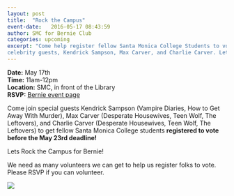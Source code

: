 ```yaml
---
layout: post
title:  "Rock the Campus"
event-date:   2016-05-17 08:43:59
author: SMC for Bernie Club
categories: upcoming
excerpt: "Come help register fellow Santa Monica College Students to vote before the deadine May 23rd, with special 
celebrity guests, Kendrick Sampson, Max Carver, and Charlie Carver. Let's Rock the campus for Bernie!"
---
```

<div class="post-info">
<b>Date:</b>  May 17th <br>
<b>Time:</b>  11am-12pm <br>
<b>Location:</b>  SMC, in front of the Library  <br>
<b>RSVP:</b> <a href="https://secure.berniesanders.com/page/event/detail/gpgb3c"> Bernie event page</a>
</div>

Come join special guests Kendrick Sampson (Vampire Diaries, How to Get Away With Murder), Max Carver (Desperate Housewives,
Teen Wolf, The Leftovers), and Charlie Carver (Desperate Housewives, Teen Wolf, The Leftovers) to get fellow Santa Monica
College students **registered to vote before the May 23rd deadline!**

Lets Rock the Campus for Bernie!

We need as many volunteers we can get to help us register folks to vote. Please RSVP if you can volunteer. 

<img src="{{site.baseurl}}/assets/imgs/rock_the_campus.jpg">